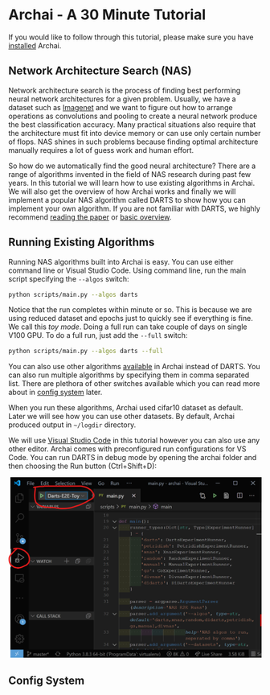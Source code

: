 # Archai - A 30 Minute Tutorial

If you would like to follow through this tutorial, please make sure you have [installed](install.md) Archai.

## Network Architecture Search (NAS)

Network architecture search is the process of finding best performing neural network architectures for a given problem. Usually, we have a dataset such as [Imagenet](http://www.image-net.org/) and we want to figure out how to arrange operations as convolutions and pooling to create a neural network produce the best classification accuracy. Many practical situations also require that the architecture must fit into device memory or can use only certain number of flops. NAS shines in such problems because finding optimal architecture manually requires a lot of guess work and human effort.

So how do we automatically find the good neural architecture? There are a range of algorithms invented in the field of NAS research during past few years. In this tutorial we will learn how to use existing algorithms in Archai. We will also get the overview of how Archai works and finally we will implement a popular NAS algorithm called DARTS to show how you can implement your own algorithm. If you are not familiar with DARTS, we highly recommend [reading the paper](https://arxiv.org/abs/1806.09055) or [basic overview](https://towardsdatascience.com/intuitive-explanation-of-differentiable-architecture-search-darts-692bdadcc69c).

## Running Existing Algorithms

Running NAS algorithms built into Archai is easy. You can use either command line or Visual Studio Code. Using command line, run the main script specifying the `--algos` switch:

```bash
python scripts/main.py --algos darts
```

Notice that the run completes within minute or so. This is because we are using reduced dataset and epochs just to quickly see if everything is fine. We call this *toy mode*. Doing a full run can take couple of days on single V100 GPU. To do a full run, just add the `--full` switch:

```bash
python scripts/main.py --algos darts --full
```

You can also use other algorithms [available](algos.md) in Archai instead of DARTS. You can also run multiple algorithms by specifying them in comma separated list. There are plethora of other switches available which you can read more about in [config system](conf.md) later.

When you run these algorithms, Archai used cifar10 dataset as default. Later we will see how you can use other datasets. By default, Archai produced output in `~/logdir` directory.

We will use [Visual Studio Code](https://code.visualstudio.com/) in this tutorial however you can also use any other editor. Archai comes with preconfigured run configurations for VS Code. You can run DARTS in debug mode by opening the archai folder and then choosing the Run button (Ctrl+Shift+D):

![Run DARTS in VSCode](img/vscode_run_darts.png)

## Config System




